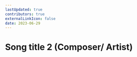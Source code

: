 ```yaml
---
lastUpdated: true
contributors: true
externalLinkIcon: false
date: 2023-06-29
---
```

# Song title 2 (Composer/ Artist)